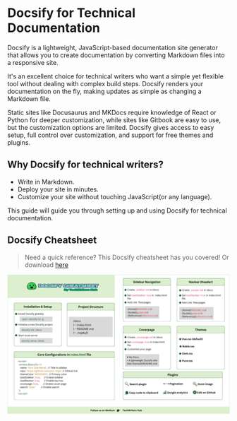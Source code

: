 # Docsify for Technical Documentation

Docsify is a lightweight, JavaScript-based documentation site generator that allows you to create documentation by converting Markdown files into a responsive site. 

It's an excellent choice for technical writers who want a simple yet flexible tool without dealing with complex build steps. Docsify renders your documentation on the fly, making updates as simple as changing a Markdown file.

Static sites like Docusaurus and MKDocs require knowledge of React or Python for deeper customization, while sites like Gitbook are easy to use, but the customization options are limited. Docsify gives access to easy setup, full control over customization, and support for free themes and plugins.

## Why Docsify for technical writers?

- Write in Markdown.
- Deploy your site in minutes.
- Customize your site without touching JavaScript(or any language).

This guide will guide you through setting up and using Docsify for technical documentation.


## Docsify Cheatsheet

> Need a quick reference? This Docsify cheatsheet has you covered! Or download [here](https://res.cloudinary.com/dharme/image/upload/v1741280975/Docsify_cheatsheet.pdf)

![Docsify Cheatsheet](img/Docsify%20cheatsheet.png)